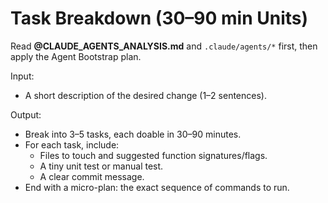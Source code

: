 # Task Breakdown (30–90 min Units)

Read **@CLAUDE_AGENTS_ANALYSIS.md** and `.claude/agents/*` first, then apply the Agent Bootstrap plan.

Input:
- A short description of the desired change (1–2 sentences).

Output:
- Break into 3–5 tasks, each doable in 30–90 minutes.
- For each task, include:
  - Files to touch and suggested function signatures/flags.
  - A tiny unit test or manual test.
  - A clear commit message.
- End with a micro-plan: the exact sequence of commands to run.
